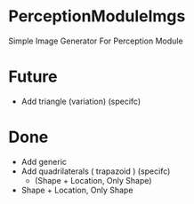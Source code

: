 # PerceptionModuleImgs
Simple Image Generator For Perception Module


# Future

- Add triangle (variation) (specifc)


# Done 
- Add generic 
- Add quadrilaterals ( trapazoid ) (specifc)
    - (Shape + Location, Only Shape)
- Shape + Location, Only Shape
